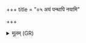 +++
title = "०५ अयं पन्थापि नयामि"

+++
<details><summary>मूलम् (GR)</summary>

अयं पन्थापि नयामि त्वा कृत्ये  
प्रहितां प्रति त्वा प्र हिण्मः ।  
तेनाभि याहि भुञ्जत्य् अनस्वतीव  
वाहिनी विश्वरूपा कुरूटिनी ॥
</details>
